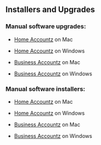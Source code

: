 ## Installers and Upgrades

### Manual software upgrades:
* [Home Accountz](update-haz-mac) on Mac 
* [Home Accountz](update-haz-win) on Windows
    
   
* [Business Accountz](update-baz-mac) on Mac 
* [Business Accountz](update-baz-win) on Windows


### Manual software installers:
* [Home Accountz](install-haz-mac) on Mac 
* [Home Accountz](install-haz-win) on Windows
    
   
* [Business Accountz](install-baz-mac) on Mac 
* [Business Accountz](install-baz-win) on Windows


